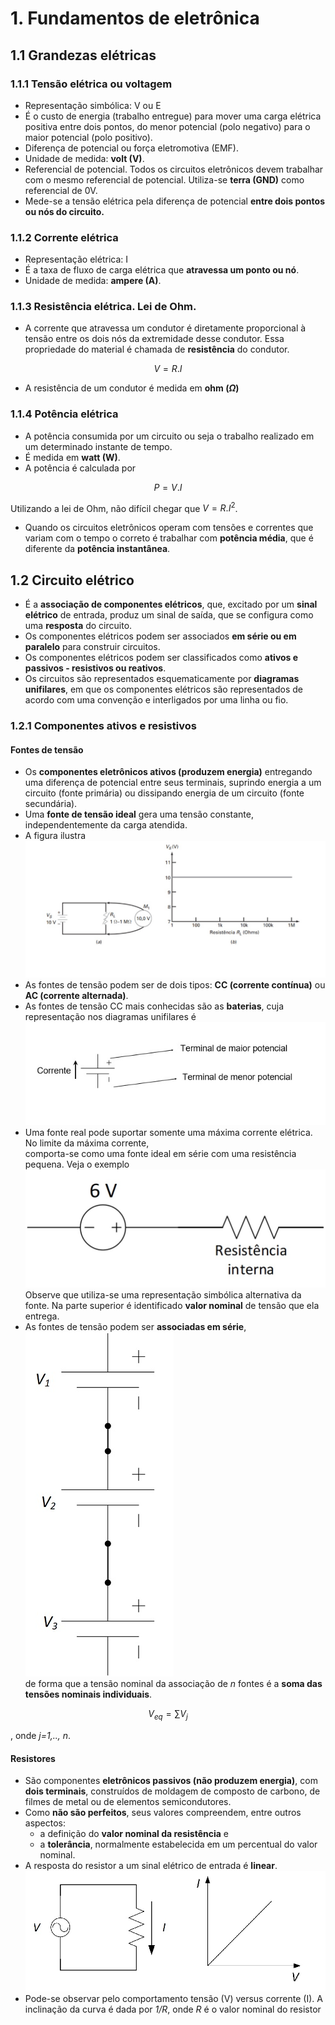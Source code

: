 # 1. Fundamentos de eletrônica

## 1.1 Grandezas elétricas

### 1.1.1 Tensão elétrica ou voltagem
- Representação simbólica: V ou E
- É o custo de energia (trabalho entregue) para mover uma carga elétrica positiva entre dois pontos, 
do menor potencial (polo negativo) para o maior potencial (polo positivo).
- Diferença de potencial ou força eletromotiva (EMF).
- Unidade de medida: **volt (V)**.
- Referencial de potencial. Todos os circuitos eletrônicos devem trabalhar com o mesmo referencial de potencial. 
Utiliza-se **terra (GND)** como referencial de 0V.
- Mede-se a tensão elétrica pela diferença de potencial **entre dois pontos ou nós do circuito.**

### 1.1.2 Corrente elétrica
- Representação elétrica: I
- É a taxa de fluxo de carga elétrica que **atravessa um ponto ou nó**.
- Unidade de medida: **ampere (A)**.

### 1.1.3 Resistência elétrica. Lei de Ohm.
- A corrente que atravessa um condutor é diretamente proporcional à tensão entre os dois nós da extremidade desse condutor.
Essa propriedade do material é chamada de **resistência** do condutor.

$$ V = R.I $$

- A resistência de um condutor é medida em **ohm ($\Omega$)**

### 1.1.4 Potência elétrica
- A potência consumida por um circuito ou seja o trabalho realizado em um determinado instante de tempo.
- É medida em **watt (W)**.
- A potência é calculada por

$$
P = V.I
$$

Utilizando a lei de Ohm, não difícil chegar que $V=R.I^2$.
- Quando os circuitos eletrônicos operam com tensões e correntes que variam com o tempo o correto é trabalhar com **potência média**,
que é diferente da **potência instantânea**.

## 1.2 Circuito elétrico

- É a **associação de componentes elétricos**, que, excitado por um **sinal elétrico** de entrada,
produz um sinal de saída, que se configura como uma **resposta** do circuito.
- Os componentes elétricos podem ser associados **em série ou em paralelo** para construir circuitos.
- Os componentes elétricos podem ser classificados como **ativos e passivos - resistivos ou reativos**.
- Os circuitos são representados esquematicamente por **diagramas unifilares**, em que os componentes elétricos são representados 
de acordo com uma convenção e interligados por uma linha ou fio.

### 1.2.1 Componentes ativos e resistivos
#### Fontes de tensão
- Os **componentes eletrônicos ativos (produzem energia)** entregando uma diferença de potencial entre seus terminais,
suprindo energia a um circuito (fonte primária) ou dissipando energia de um circuito (fonte secundária).
- Uma **fonte de tensão ideal** gera uma tensão constante, independentemente da carga atendida.
- A figura ilustra
![Fonte de tensão ideal](/eletronica/imageElt/fonteideal.jpg)
- As fontes de tensão podem ser de dois tipos: **CC (corrente contínua)** ou **AC (corrente alternada)**.
- As fontes de tensão CC mais conhecidas são as **baterias**, cuja representação nos diagramas unifilares é 
![Representação esquemática de baterias](/eletronica/imageElt/bateria.jpg)
- Uma fonte real pode suportar somente uma máxima corrente elétrica. No limite da máxima corrente,  
comporta-se como uma fonte ideal em série com uma resistência pequena. Veja o exemplo
![Fonte real](/eletronica/imageElt/fontereal.jpg)  
Observe que utiliza-se uma representação simbólica alternativa da fonte. Na parte superior é identificado **valor nominal**
de tensão que ela entrega.   
- As fontes de tensão podem ser **associadas em série**,  
![Associação de fontes](/eletronica/imageElt/associacaofonte.jpg)    
de forma que a tensão nominal da associação de *n* fontes é a **soma das tensões nominais individuais**.  

$$
V_{eq} = \sum V_j
$$

, onde *j=1,.., n*.
#### Resistores
- São componentes **eletrônicos passivos (não produzem energia)**, com **dois terminais**,
construídos de moldagem de composto de carbono, de filmes de metal ou de elementos semicondutores. 
- Como **não são perfeitos**, seus valores compreendem, entre outros aspectos:
  - a definição do **valor nominal da resistência** e
  - a **tolerância**, normalmente estabelecida em um percentual do valor nominal.
- A resposta do resistor a um sinal elétrico de entrada é **linear**.  
![Resposta do resistor](/eletronica/imageElt/respostaresistor.jpg)    
- Pode-se observar pelo comportamento tensão (V) versus corrente (I). A inclinação da curva é dada por *1/R*, onde *R* é o valor nominal do resistor

